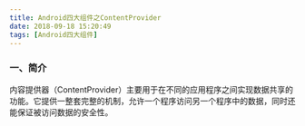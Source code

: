 ```yaml
---
title: Android四大组件之ContentProvider
date: 2018-09-18 15:20:49
tags: [Android四大组件]
---
```


### 一、简介

内容提供器（ContentProvider）主要用于在不同的应用程序之间实现数据共享的功能。它提供一整套完整的机制，允许一个程序访问另一个程序中的数据，同时还能保证被访问数据的安全性。